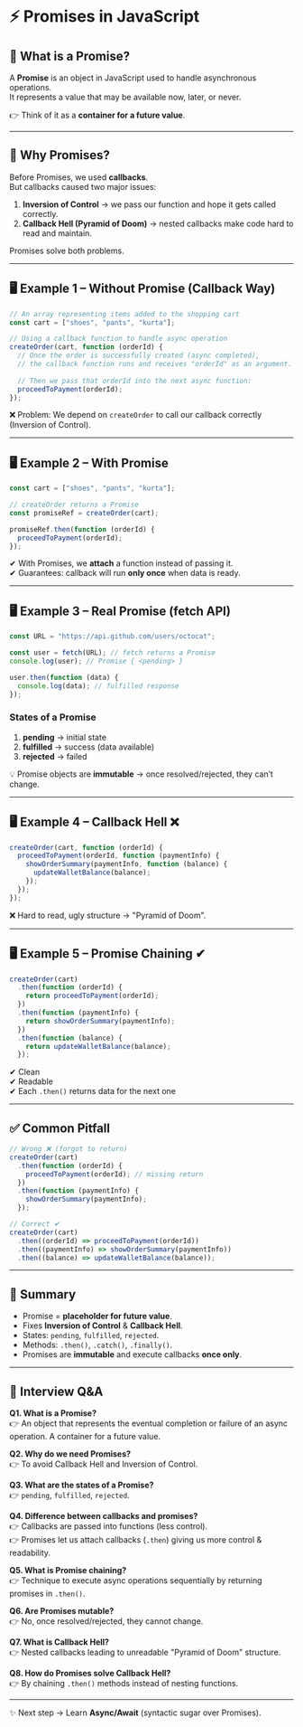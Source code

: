 # ⚡ Promises in JavaScript

## 📌 What is a Promise?
A **Promise** is an object in JavaScript used to handle asynchronous operations.  
It represents a value that may be available now, later, or never.

👉 Think of it as a **container for a future value**.

---

## 🚀 Why Promises?
Before Promises, we used **callbacks**.  
But callbacks caused two major issues:  

1. **Inversion of Control** → we pass our function and hope it gets called correctly.  
2. **Callback Hell (Pyramid of Doom)** → nested callbacks make code hard to read and maintain.  

Promises solve both problems.

---

## 🖥️ Example 1 – Without Promise (Callback Way)
```js
// An array representing items added to the shopping cart
const cart = ["shoes", "pants", "kurta"];

// Using a callback function to handle async operation
createOrder(cart, function (orderId) {
  // Once the order is successfully created (async completed),
  // the callback function runs and receives "orderId" as an argument.
  
  // Then we pass that orderId into the next async function:
  proceedToPayment(orderId);
});

```

❌ Problem: We depend on `createOrder` to call our callback correctly (Inversion of Control).  

---

## 🖥️ Example 2 – With Promise
```js
const cart = ["shoes", "pants", "kurta"];

// createOrder returns a Promise
const promiseRef = createOrder(cart);

promiseRef.then(function (orderId) {
  proceedToPayment(orderId);
});
```

✔ With Promises, we **attach** a function instead of passing it.  
✔ Guarantees: callback will run **only once** when data is ready.  

---

## 🖥️ Example 3 – Real Promise (fetch API)
```js
const URL = "https://api.github.com/users/octocat";

const user = fetch(URL); // fetch returns a Promise
console.log(user); // Promise { <pending> }

user.then(function (data) {
  console.log(data); // fulfilled response
});
```

### States of a Promise
1. **pending** → initial state  
2. **fulfilled** → success (data available)  
3. **rejected** → failed  

💡 Promise objects are **immutable** → once resolved/rejected, they can’t change.

---

## 🖥️ Example 4 – Callback Hell ❌
```js
createOrder(cart, function (orderId) {
  proceedToPayment(orderId, function (paymentInfo) {
    showOrderSummary(paymentInfo, function (balance) {
      updateWalletBalance(balance);
    });
  });
});
```

❌ Hard to read, ugly structure → "Pyramid of Doom".

---

## 🖥️ Example 5 – Promise Chaining ✔
```js
createOrder(cart)
  .then(function (orderId) {
    return proceedToPayment(orderId);
  })
  .then(function (paymentInfo) {
    return showOrderSummary(paymentInfo);
  })
  .then(function (balance) {
    return updateWalletBalance(balance);
  });
```

✔ Clean  
✔ Readable  
✔ Each `.then()` returns data for the next one  

---

## ✅ Common Pitfall
```js
// Wrong ❌ (forgot to return)
createOrder(cart)
  .then(function (orderId) {
    proceedToPayment(orderId); // missing return
  })
  .then(function (paymentInfo) {
    showOrderSummary(paymentInfo);
  });

// Correct ✔
createOrder(cart)
  .then((orderId) => proceedToPayment(orderId))
  .then((paymentInfo) => showOrderSummary(paymentInfo))
  .then((balance) => updateWalletBalance(balance));
```

---

## 📌 Summary
- Promise = **placeholder for future value**.  
- Fixes **Inversion of Control** & **Callback Hell**.  
- States: `pending`, `fulfilled`, `rejected`.  
- Methods: `.then()`, `.catch()`, `.finally()`.  
- Promises are **immutable** and execute callbacks **once only**.  

---

## 🎯 Interview Q&A

**Q1. What is a Promise?**  
👉 An object that represents the eventual completion or failure of an async operation. A container for a future value.  

**Q2. Why do we need Promises?**  
👉 To avoid Callback Hell and Inversion of Control.  

**Q3. What are the states of a Promise?**  
👉 `pending`, `fulfilled`, `rejected`.  

**Q4. Difference between callbacks and promises?**  
👉 Callbacks are passed into functions (less control).  
👉 Promises let us attach callbacks (`.then`) giving us more control & readability.  

**Q5. What is Promise chaining?**  
👉 Technique to execute async operations sequentially by returning promises in `.then()`.  

**Q6. Are Promises mutable?**  
👉 No, once resolved/rejected, they cannot change.  

**Q7. What is Callback Hell?**  
👉 Nested callbacks leading to unreadable "Pyramid of Doom" structure.  

**Q8. How do Promises solve Callback Hell?**  
👉 By chaining `.then()` methods instead of nesting functions.  

---

✨ Next step → Learn **Async/Await** (syntactic sugar over Promises).
